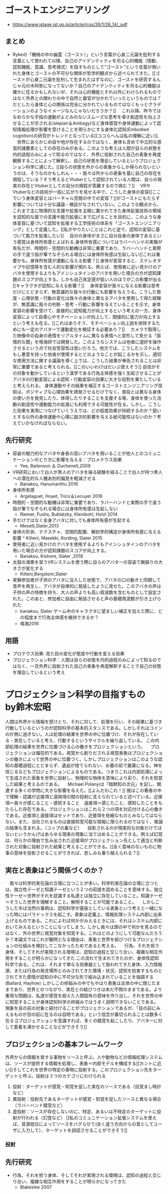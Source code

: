 # ゴーストエンジニアリング
- https://www.jstage.jst.go.jp/article/jcss/26/1/26_14/_pdf

## まとめ
- Rykeの「機械の中の幽霊（ゴースト）」という言葉が心身二元論を批判する言葉として使われて以降、自己のアイデンティティを司る心的機能（情動、認知機能、意識、思考様式）を指すものとして”ゴースト”という言葉が用いれた身体とゴーストの不可分な関係が哲学的観点から述べられてきた。[[ゴーストが心身二元論を批判して生まれたはずなのに、ゴーストを研究するんじゃ元の木阿弥になってないか？自己のアイデンティティを司る心的機能は確かに在るかもしれないが、それは心的機能とそれ以外にわけられるものではなく外界との関わりの中で自然と器官が分かれていったというものでは？だとしたら身体と心の関係は完全に分かれているものではなくもっとグラデーションのようなイメージなんじゃないだろうか？]]
　これ以降、昨今ではなめらかな手指の運動がよどみのないスムーズな思考を導き創造性を向上させることが示される(slepian＆Ambagy)など身体感覚や身体運動によって認知情報処理が影響を受けることを明らかにする身体化認知(Embodied cognition)の研究がトレンドとなっている[[ココらへんは私の理解に近い]],
　世界にあらかじめ自や他が存在するのではなく、身体も含めて中立的な感覚的諸要素としての存在のみがある。このような考えは人間が自らの状態を内的過程のみによって知るのではなく、外界に投射された自己の表象を再度観察することによって解釈し、自己の状態を理会しているというプロジェクション科学に通じた。[[自らの状態を外からの表象からしか得られないというのは、そうなのかもしれん・・・我々は外からの表象を基に自己の存在を規程している？そう考えるとVtuberとして認知されている人間は、自らの現実の存在とVtuberとしての自分の規程が乖離するので病む？]]
　VRやVtuberなどの技術が一般に広がりを見せる中で、こうした身体の変容[[ここでいう身体変容とはバーチャル空間の中での変容？]]がゴーストにもたらす影響については十分な議論・検証がなされていない。このような観点から、これまで主に物理的な支援や拡張を主眼に置かれてきた身体拡張技術の領域を認知的な面での支援や能力拡張にまで広げることを目的に、このような身体変容に基づいて認知を拡張する工学技術の体系を「ゴーストエンジニアリング」として定義した。[[私がやりたいことはこれと逆で、認知の変容に基づいて能力を拡張したい]]
　自分の身体がまさに自分自身の身体であるという感覚は身体所有感とよばれる.身体所有感についてはラバーハンドの実験が有名だが、時間的・空間的な動機は非常に重要であり、ラバーハンドと実際の手で違う指が筆でなぞられる場合には身体所有感は生起しない[[これは重要かも。身体所有感が運動に与える影響？]]
身体が変容すると、ステレオタイプや記憶等を含む人的な影響が現れる。例えば、使用者に近い見かけのアバタを使用するよりもアインシュタインのアバタを用いた場合の方が認知課題のスコアが向上する。しかも自己肯定感が低い人のほうがこの影響が出る[[キャラクタが認知に与える影響？]]
　身体変容が我々に与える影響は思考だけにとどまらず、無意識的な我々の行動にも影響を与えうる。こうした態度・心理状態・行動の変化は我々の身体と異なるアバタを使用して得た経験が、無意識に我々の判断・思考・行動に影響を与えていることを示す。身体変容の影響を受けて、直接的に認知能力が向上するという考えの一方、身体変容によって自尊心やモチベーションが向上して、間接的に能力が向上するという考えも在る。[[これはありそう、モチベーション向上説を排除するためにも一定のアバターで運動変化を検証する必要あり？]]
　カメラで取得した映像中の自身の表情をリアルタイムに異なる表情へと変形して見せる「扇情的な鏡」を鳴海研では開発した。このようなシステムは他者に選好を操作させるという点で社会受容性は低いだろう。他方では、こうしたシステムをもし悪意を持った他者が使用するとどのようなことが起こるかを示し、適切な使用方法に関する議論を導く上では、こうした結果が奉告されることは非常に重要であると考えられる。[[このいいわけはだいぶ使えそう]]
 自信がその対象を動かしているという漢学である行為主体感を強く生起させることがアバタの行動変容による認知・行動変容の効果に大きな役割を果たしていると考えられる。
  身体運動やその結果を補正するゴーストエンジニアリング技術は、ポジティブな心理効果を誘発させるだけでなく、普段とは異なる身体の使い方を発見したり、体得したりすることを支援する等、身体を使った活動の創造性や運動能力の拡張にも利用できる可能性が在る。しかし、こうした効果を実用につなげていくうえでは、どの程度効果が持続するのか？狙いとする以外の身体運動や心理に副次的影響を与える絵可能性はないのか？考えていかなければならない。
## 先行研究
- 容姿の魅力的なアバタや身長の高いアバタを用いることが他人とのコミュニケーションのとり方に影響を与える：プロメテウス効果
    - Yee, Bailenson ＆ Duchenelt,2009
- VR研究において白人が黒人のアバタを操る経験を経ることで白人が持つ黒人への潜在的な人種あ別的偏見を軽減させる
    - Banakou, Hanumanthu 2016
- 身体所有感
    - Argelaguet, Hoyet, Trico＆Lecuyer 2016
- 時間的・空間的な動機は非常に重要であり、ラバーハンドと実際の手で違う指が筆でなぞられる場合には身体所有感は生起しない
    - Riemer, Fushs, Bublatzky, Kleinbohl, Holzl 2014
- 手だけではなく全身アバタに対しても身体所有感が生起する
    - Meselli,Slater,2013
- 身体の形状、テクスチャ、空間的配置、解剖学的構造が身体所有感に与える影響
    ^ Kilteni, Masekki, Kording, Slater 2015
- 使用者に近い見かけのアバタを使用するよりもアインシュタインのアバタを用いた場合の方が認知課題のスコアが向上する。
    - Banakou, Kishore, Slater ,2018
- 太鼓の演奏を習うVRシステムを使う際に自らのアバターの容姿で腕振りの大きさが変化する
    - Kilteni,Bergstom,Slater
- 実験参加者が子供のアバタに没入した状態で、アバタの口の動きと同期して音声を再生し、アバタが自律的に発話したように見せた。このアバタの声は子供の声の特徴を持ち、大人の声よりも高い周波数を含むものとして設定された。このあと、参加者に自由に発話させると声の基礎周波数が引き上げられた
    - banakou, Slater
ゲーム中のキャラクタに望ましい補正を加えた際に、どの程度まで行為主体感を維持できるか？
    - 鳴海2016


## 用語
- プロテウス効果: 見た目の変化が態度や行動を変える効果
- プロジェクション科学：人間は自らの状態を内的過程のみによって知るのではなく、一旦外界に投射された自己の表象を再度解釈することで自己の状態を理会しているという考え

# プロジェクション科学の目指すもの　by鈴木宏昭
人間は外界から情報を受けとり、それに対して、処理を行い、その結果に基づき行動しているというのが認知科学の基本的スタンスである。しかしそれはコインの片側に過ぎない。人は処理の結果を世界の中に位置づけ、それが存在している・実在していると考え、行動するというサイクルを繰り返している。
この内部処理の結果を世界に位置づける心の働きをプロジェクションという。
　プロジェクションは偏在的である。視覚から創りだされる視覚表象はプロジェクションの働きによって世界の中に位置づく。しかしプロジェクションはこのような認知の基礎過程にとどまらず、遺品が捨てられない、お墓の前で厳粛になる。神を信じるなどもプロジェクションによるものである。つまりこれは内部処理によって生成された表象を世界に投射し、物理的な物体を意味により彩り、それを知覚した結果と考えるのである。
　Michael Polanyiは「暗黙知の次元」を記し、関連する多くの学問に大きな影響を与えた。[[よんだわこれ！]]
彼はこの著者の中で理解・認識が近接項と遠隔項の間の投射に支えられていると述べている。近接項＝我々が感じること・感知すること　遠接項＝感じたこと、感知したことをもたらした存在である。プロジェクションはこれら２つの項を対応付ける心の働きである。近接項と遠接項はセットであり、近接項を些細なものとみなしてはならない。また、当社されるものは直接知覚可能な情報に限られるのではなく、推論の結果も含まれる。（コップの裏など）
　投影されるのが現実的な対象だけではないというかんげはあらゆる現実の現象に当てはめることができる。例えば幻覚は、何らかの理由で生み出された近接項がプロジェクション先として適当と判断された対象に投射された結果と考えることができる。[[全く意味のないものに物事の意味を投影させることができれば、悲しみも乗り越えられる？]]
## 実在と表象はどう関係づくのか？
　我々は科学的実在論の立場に立つことが多い。科学的実在論の立場に立つとは、独立性テーゼと知識テーゼという２つの前提を認めることを意味する。独立性テーゼ＝世界がそれを認識する私達とは独立に存在していること。知識テーゼ＝そうした世界を理解すること。解明することが可能であること。
　しかしこうした半ば当然の事柄は、認知科学が基板としている表象という考えと一緒になった時にはパラドックスを起こす。表象は定義上、情報処理システム内部に出来上げるものである。これによれば何かがみえるときには、それはシステム内部においてみえるということになってしまう。しかし我々は頭の中で何かを見るのではなく、外の世界に視覚対象を知覚する。これはどのようにして可能なんだろうか？本論文ではこれが難問となる理由は、表象と世界を結びつけるプロジェクションの仕組みを検討してこなかったためであると考える。
　行為、それを担う身体、そしてそれが実現される環境は、認知の過程と交じり合い、複雑な相互作用をすることが明らかになってきた.この流れで生まれてきたのが、身体性認知科学である。これは、それまで単なる効果器として扱われてきた身体、入力情報源、または行為の発言場所とのみされてきた環境・状況、認知を妨害するものとされてきた感情が認知の中に不可分な形で組み込まれていることを強調する(Ballard, Hayhoe) しかしこの枠組みの中でもやはり表象は主体の中に閉じたままであり、世界とのつながり、実在との結びつきは未だ不問のままである。より重用な問題は、私達が感覚を超えた人間固有の意味を作り出し、それを世界の中に知覚することが身体認知科学の枠組みではうまく説明できないことである。
 現象を目の前の対象と紐付けることがプロジェクションであるが、「目の前にみえるものが目の前に在るのは自明である」という信念が裏切られることは数多く在る   [[プロジェクションを意識すれば、多くの錯覚を起こしたり、アバターに対して愛着を沸かせることなどができそう]]
 ## プロジェクションの基本フレームワーク
 外界からの情報を発する事物をソースと呼ぶ。人や動物などの情報処理システムは、ソースが提供する情報を処理し、表象＝内部モデルを構成する[[カントに近い]]そしてこれを世界の特定の事物に投射する。このプロジェクション先をターゲットと呼ぶ。投射は３つのカテゴリにわけられる
 1. 投射：ターゲットが感覚・知覚を促した実在のソースである（目覚まし時計など）
 2. 異投射：投射先であるターゲットが感覚・知覚を促したソースと異なる場合（ラバーハンド錯覚など）
 3. 虚投射：ソースが存在しないのに、特定、あるいは不特定のターゲットに投射が行われる（幻覚など）
 [[私のコミュニケーション拡張システムを使えば、音源低位によってソースをバグらせて(全く違う方向からの音としてユーザに入力して）、ターゲットを誤認させることができそう]]
 ### 投射


## 先行研究
- 行為、それを担う身体、そしてそれが実現される環境は、認知の過程と交じり合い、複雑な相互作用をすることが明らかになってきた
    - Blakeslee 2007
